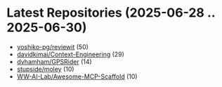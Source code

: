 # Latest Repositories (2025-06-28 .. 2025-06-30)

- [yoshiko-pg/reviewit](https://github.com/yoshiko-pg/reviewit) (50)
- [davidkimai/Context-Engineering](https://github.com/davidkimai/Context-Engineering) (29)
- [dvhamham/GPSRider](https://github.com/dvhamham/GPSRider) (14)
- [stupside/moley](https://github.com/stupside/moley) (10)
- [WW-AI-Lab/Awesome-MCP-Scaffold](https://github.com/WW-AI-Lab/Awesome-MCP-Scaffold) (10)
